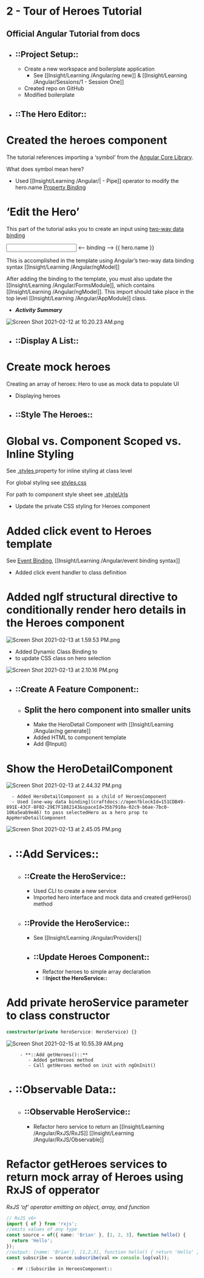 # 2 - Tour of Heroes Tutorial

## Official Angular Tutorial from docs

- ## **::Project Setup::**
   - Create a new workspace and boilerplate application
      - See [[Insight/Learning /Angular/ng new]] & [[Insight/Learning /Angular/Sessions/1 - Session One]]
   - Created repo on GitHub
   - Modified boilerplate
- ## **::The Hero Editor::**
# Created the heroes component

The tutorial references  importing a ‘symbol’ from the [Angular Core Library](craftdocs://open?blockId=89F32EF0-4425-454F-891D-CC14FBA369C3&spaceId=35b7910a-02c9-b6ae-7bc0-106a5eab9e46).

What does symbol mean here?

   - Used [[Insight/Learning /Angular/|  - Pipe]] operator to modify the hero.name [Property Binding](craftdocs://open?blockId=B8FDF3A7-1780-4EA5-B0BF-643BB1C7B787&spaceId=35b7910a-02c9-b6ae-7bc0-106a5eab9e46)
# ‘Edit the Hero’

This part of the tutorial asks you to create an input using [two-way data binding](craftdocs://open?blockId=737564BE-16DB-4DB6-9CC0-FC70FFAE8EEC&spaceId=35b7910a-02c9-b6ae-7bc0-106a5eab9e46)

<input> <— binding —> {{ hero.name }}

This is accomplished in the template using Angular’s two-way data binding syntax [[Insight/Learning /Angular/ngModel]]

After adding the binding to the template, you must also update the [[Insight/Learning /Angular/FormsModule]], which contains [[Insight/Learning /Angular/ngModel]]. This import should take place in the top level [[Insight/Learning /Angular/AppModule]] class.

   - ***Activity Summary***

![Screen Shot 2021-02-12 at 10.20.23 AM.png](https://res.craft.do/user/full/35b7910a-02c9-b6ae-7bc0-106a5eab9e46/doc/4E5A1399-22BA-41B3-9268-AE62512C663F/0D80C7DF-D986-4DAA-A81D-5D48669A9BA4_2)

- ## **::Display A List::**
# Create mock heroes

Creating an array of heroes: Hero to use as mock data to populate UI

   - Displaying heroes
- ## **::Style The Heroes::**
# Global vs. Component Scoped vs. Inline Styling

See [.styles ](craftdocs://open?blockId=8C4F4922-ABB0-490C-8B3B-291DE2D27874&spaceId=35b7910a-02c9-b6ae-7bc0-106a5eab9e46) property for inline styling at class level

For global styling see [styles.css](craftdocs://open?blockId=C201CE79-C688-4796-BB8B-168C4EDD21CC&spaceId=35b7910a-02c9-b6ae-7bc0-106a5eab9e46)

For path to component style sheet see [.styleUrls](craftdocs://open?blockId=C966B4F5-97AF-4245-99E3-E6538C86E820&spaceId=35b7910a-02c9-b6ae-7bc0-106a5eab9e46)

   - Update the private CSS styling for Heroes component
# Added click event to Heroes template

See [Event Binding](craftdocs://open?blockId=CAA16DA0-D21C-490A-A54D-D4BA1435CA54&spaceId=35b7910a-02c9-b6ae-7bc0-106a5eab9e46), [[Insight/Learning /Angular/event binding syntax]]

   - Added click event handler to class definition
# Added ngIf structural directive to conditionally render hero details in the Heroes component

![Screen Shot 2021-02-13 at 1.59.53 PM.png](https://res.craft.do/user/full/35b7910a-02c9-b6ae-7bc0-106a5eab9e46/doc/4E5A1399-22BA-41B3-9268-AE62512C663F/1FEC774D-BAF8-41A0-BDAD-91103DB20D8B_2)

   - Added Dynamic Class Binding to <li> to update CSS class on hero selection

![Screen Shot 2021-02-13 at 2.10.16 PM.png](https://res.craft.do/user/full/35b7910a-02c9-b6ae-7bc0-106a5eab9e46/doc/4E5A1399-22BA-41B3-9268-AE62512C663F/F7F2ECF0-FA09-4AEB-B570-D85659CCA206_2)

- ## **::Create A Feature Component::**
   - ## Split the hero component into smaller units
      - Make the HeroDetail Component with [[Insight/Learning /Angular/ng generate]]
      - Added HTML to component template
      - Add @Input()
# Show the HeroDetailComponent

![Screen Shot 2021-02-13 at 2.44.32 PM.png](https://res.craft.do/user/full/35b7910a-02c9-b6ae-7bc0-106a5eab9e46/doc/4E5A1399-22BA-41B3-9268-AE62512C663F/3565C1D3-67AD-449F-A008-3557B7F9B737_2)

      - Added HeroDetailComponent as a child of HeroesComponent
      - Used [one-way data binding](craftdocs://open?blockId=151CDB49-891E-43CF-8F02-29E7F1882143&spaceId=35b7910a-02c9-b6ae-7bc0-106a5eab9e46) to pass selectedHero as a hero prop to AppHeroDetailComponent

![Screen Shot 2021-02-13 at 2.45.05 PM.png](https://res.craft.do/user/full/35b7910a-02c9-b6ae-7bc0-106a5eab9e46/doc/4E5A1399-22BA-41B3-9268-AE62512C663F/E91D1AAF-C4E4-4168-AAB1-46BA9509108B_2)

- # **::Add Services::**
   - ## ::Create the HeroService::
      - Used CLI to create a new service
      - Imported hero interface and mock data and created getHeros() method
   - ## ::Provide the HeroService::
      - See [[Insight/Learning /Angular/Providers]]
      - ## ::Update Heroes Component::
         - Refactor heroes to simple array declaration
         - **::Inject the HeroService::**
# Add private heroService parameter to class constructor

```typescript
constructor(private heroService: HeroService) {}
```

![Screen Shot 2021-02-15 at 10.55.39 AM.png](https://res.craft.do/user/full/35b7910a-02c9-b6ae-7bc0-106a5eab9e46/doc/4E5A1399-22BA-41B3-9268-AE62512C663F/BD4718EA-F265-48C3-950C-7ADBD03EB842_2)

         - **::Add getHeroes()::**
            - Added getHeroes method
            - Call getHeroes method on init with ngOnInit()
   - # **::Observable Data::**
      - ## ::Observable HeroService::
         - Refactor hero service to return an [[Insight/Learning /Angular/RxJS/RxJS]] [[Insight/Learning /Angular/RxJS/Observable]]
# Refactor getHeroes services to return mock array of Heroes using RxJS of opperator

*RxJS ‘of’ operator emitting an object, array, and function*

```typescript
// RxJS v6+
import { of } from 'rxjs';
//emits values of any type
const source = of({ name: 'Brian' }, [1, 2, 3], function hello() {
  return 'Hello';
});
//output: {name: 'Brian'}, [1,2,3], function hello() { return 'Hello' }
const subscribe = source.subscribe(val => console.log(val));
```

      - ## ::Subscribe in HeroesComponent::

